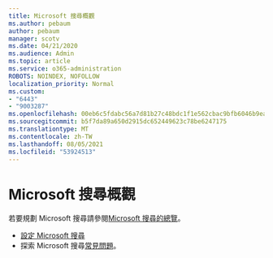 ```yaml
---
title: Microsoft 搜尋概觀
ms.author: pebaum
author: pebaum
manager: scotv
ms.date: 04/21/2020
ms.audience: Admin
ms.topic: article
ms.service: o365-administration
ROBOTS: NOINDEX, NOFOLLOW
localization_priority: Normal
ms.custom:
- "6443"
- "9003287"
ms.openlocfilehash: 00eb6c5fdabc56a7d81b27c48bdc1f1e562cbac9bfb6046b9ea7c2c0f4920800
ms.sourcegitcommit: b5f7da89a650d2915dc652449623c78be6247175
ms.translationtype: MT
ms.contentlocale: zh-TW
ms.lasthandoff: 08/05/2021
ms.locfileid: "53924513"
---
```

# <a name="overview-of-microsoft-search"></a>Microsoft 搜尋概觀

若要規劃 Microsoft 搜尋請參閱[Microsoft 搜尋的總覽](https://docs.microsoft.com/microsoftsearch/overview-microsoft-search)。

- [設定 Microsoft 搜尋](https://docs.microsoft.com/microsoftsearch/setup-microsoft-search)
- 探索 Microsoft 搜尋[常見問題](https://docs.microsoft.com/microsoftsearch/faqs)。
